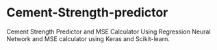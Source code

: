 # Cement-Strength-predictor
Cement Strength Predictor and MSE Calculator Using Regression Neural Network and MSE calculator using Keras and Scikit-learn.
